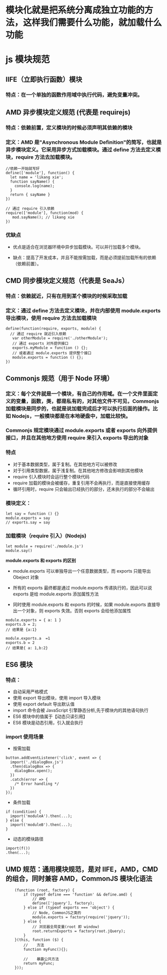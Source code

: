 # 模块化就是把系统分离成独立功能的方法，这样我们需要什么功能，就加载什么功能

# js 模块规范

## IIFE（立即执行函数）模块

### 特点：在一个单独的函数作用域中执行代码，避免变量冲突。

## AMD 异步模块定义规范 (代表是 requirejs)

### 特点：依赖前置，定义模块的时候必须声明其依赖的模块

### 定义：AMD 是"Asynchronous Module Definition"的简写，也就是异步模块定义。它采用异步方式加载模块。通过 define 方法去定义模块，require 方法去加载模块。

```
//依赖一开始就写好
define(['module'], function() {
  let name = 'likang xie';
  function sayName() {
    console.log(name);
  }
  return { sayName }
})

// 通过 require 引入依赖
require(['module'], function(mod) {
   mod.sayName(); // likang xie
})
```

### 优缺点

-   优点是适合在浏览器环境中异步加载模块。可以并行加载多个模块。

-   缺点：提高了开发成本，并且不能按需加载，而是必须提前加载所有的依赖（依赖前置）。

## CMD 同步模块定义规范（代表是 SeaJs）

### 特点：依赖就近，只有在用到某个模块的时候采取加载

### 定义：通过 define 方法去定义模块，并在内部使用 module.exports 导出模块，使用 require 方法去加载模块

```
define(function(require, exports, module) {
  // 通过 require 就近引入依赖
   var otherModule = require('./otherModule');
   // 通过 exports 对外提供接口
   exports.myModule = function () {};
   // 或者通过 module.exports 提供整个接口
   module.exports = function () {};
})
```

## Commonjs 规范（用于 Node 环境）

### 定义：每个文件就是一个模块，有自己的作用域。在一个文件里面定义的变量，函数，类，都是私有的，对其他文件不可见，Commonjs 加载模块是同步的，也就是说加载完成后才可以执行后面的操作。比如 Nodejs，一般模块都是在本地硬盘中，加载比较快。

### Commonjs 规定模块通过 module.exports 或者 exports 向外提供接口，并且在其他地方使用 require 来引入 exports 导出的对象

### 特点

-   对于基本数据类型，属于复制。在其他地方可以被修改
-   对于引用类型数据，属于浅复制。在其他地方修改会影响到其他模块
-   require 引入模块时会运行整个模块代码
-   require 加载的模块会被缓存，重复引用不会再执行，而是直接使用缓存
-   循环引用时，require 只会输出已经执行的部分，还未执行的部分不会输出

### 模块定义：

```
let say = function () {}
module.exports = say
// exports.say = say

```

### 加载模块（require 引入）(Nodejs)

```
let module = require('./module.js')
module.say()
```

<strong>module.exports 和 exports 的区别</strong>

-   module.exports 可以单独导出一个任意数据类型，而 exports 只能导出 Obeject 对象

-   所有的 exports 最终都是通过 module.exports 传递执行的，因此可以说 exports 是给 module.exports 添加属性方法

-   同时使用 module.exports 和 exports 的时候，如果 module.exports 直接导出一个对象，则 exports 失效。否则 exports 会给他添加属性

```
module.exports = { a: 1 }
exports.b = 2;
// 结果是 {a:1}

module.exports.a  =1
exports.b = 2
// 结果是{ a: 1,b:2}
```

## ES6 模块

### 特点：

-   自动采用严格模式
-   使用 export 导出模块，使用 import 导入模块
-   使用 export default 导出默认值
-   import 命令会被 JavaScript 引擎静态分析,先于模块内的其他语句执行
-   ES6 模块中的值属于【动态只读引用】
-   ES6 模块是动态引用，引入就会执行

### import 使用场景

-   按需加载

```
button.addEventListener('click', event => {
  import('./dialogBox.js')
  .then(dialogBox => {
    dialogBox.open();
  })
  .catch(error => {
    /* Error handling */
  })
});
```

-   条件加载

```
if (condition) {
  import('moduleA').then(...);
} else {
  import('moduleB').then(...);
}
```

-   动态的模块路径

```
import(f())
.then(...);
```

## UMD 规范：通用模块规范，是对 IIFE，AMD，CMD 的组合，同时兼容 AMD，CommonJS 模块化语法

```
    (function (root, factory) {
        if (typeof define === 'function' && define.amd) {
            // AMD
            define(['jquery'], factory);
        } else if (typeof exports === 'object') {
            // Node, CommonJS之类的
            module.exports = factory(require('jquery'));
        } else {
            // 浏览器全局变量(root 即 window)
            root.returnExports = factory(root.jQuery);
        }
    }(this, function ($) {
        //    方法
        function myFunc(){};

        //    暴露公共方法
        return myFunc;
    }));
```
